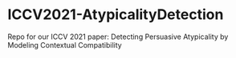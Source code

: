 # ICCV2021-AtypicalityDetection
Repo for our ICCV 2021  paper: Detecting Persuasive Atypicality by Modeling Contextual Compatibility
